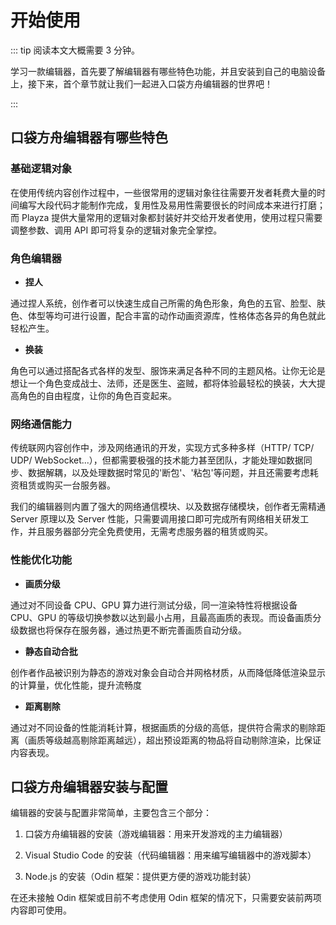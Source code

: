 # 开始使用

::: tip 阅读本文大概需要 3 分钟。

学习一款编辑器，首先要了解编辑器有哪些特色功能，并且安装到自己的电脑设备上，接下来，首个章节就让我们一起进入口袋方舟编辑器的世界吧！

:::

## 口袋方舟编辑器有哪些特色

### 基础逻辑对象

在使用传统内容创作过程中，一些很常用的逻辑对象往往需要开发者耗费大量的时间编写大段代码才能制作完成，复用性及易用性需要很长的时间成本来进行打磨；而 Playza 提供大量常用的逻辑对象都封装好并交给开发者使用，使用过程只需要调整参数、调用 API 即可将复杂的逻辑对象完全掌控。

### 角色编辑器

- <strong>捏人</strong>

通过捏人系统，创作者可以快速生成自己所需的角色形象，角色的五官、脸型、肤色、体型等均可进行设置，配合丰富的动作动画资源库，性格体态各异的角色就此轻松产生。

- <strong>换装</strong>

角色可以通过搭配各式各样的发型、服饰来满足各种不同的主题风格。让你无论是想让一个角色变成战士、法师，还是医生、盗贼，都将体验最轻松的换装，大大提高角色的自由程度，让你的角色百变起来。

### 网络通信能力

传统联网内容创作中，涉及网络通讯的开发，实现方式多种多样（HTTP/ TCP/ UDP/ WebSocket...），但都需要极强的技术能力甚至团队，才能处理如数据同步、数据解耦，以及处理数据时常见的'断包'、'粘包'等问题，并且还需要考虑耗资租赁或购买一台服务器。

我们的编辑器则内置了强大的网络通信模块、以及数据存储模块，创作者无需精通 Server 原理以及 Server 性能，只需要调用接口即可完成所有网络相关研发工作，并且服务器部分完全免费使用，无需考虑服务器的租赁或购买。

### 性能优化功能

- <strong>画质分级</strong>

通过对不同设备 CPU、GPU 算力进行测试分级，同一渲染特性将根据设备 CPU、GPU 的等级切换参数以达到最小占用，且最高画质的表现。而设备画质分级数据也将保存在服务器，通过热更不断完善画质自动分级。

- <strong>静态自动合批</strong>

创作者作品被识别为静态的游戏对象会自动合并网格材质，从而降低降低渲染显示的计算量，优化性能，提升流畅度

- <strong>距离剔除</strong>

通过对不同设备的性能消耗计算，根据画质的分级的高低，提供符合需求的剔除距离（画质等级越高剔除距离越远），超出预设距离的物品将自动剔除渲染，比保证内容表现。

## 口袋方舟编辑器安装与配置

编辑器的安装与配置非常简单，主要包含三个部分：

1. 口袋方舟编辑器的安装（游戏编辑器：用来开发游戏的主力编辑器）

2. Visual Studio Code 的安装（代码编辑器：用来编写编辑器中的游戏脚本）

3. Node.js 的安装（Odin 框架：提供更方便的游戏功能封装）

在还未接触 Odin 框架或目前不考虑使用 Odin 框架的情况下，只需要安装前两项内容即可使用。
